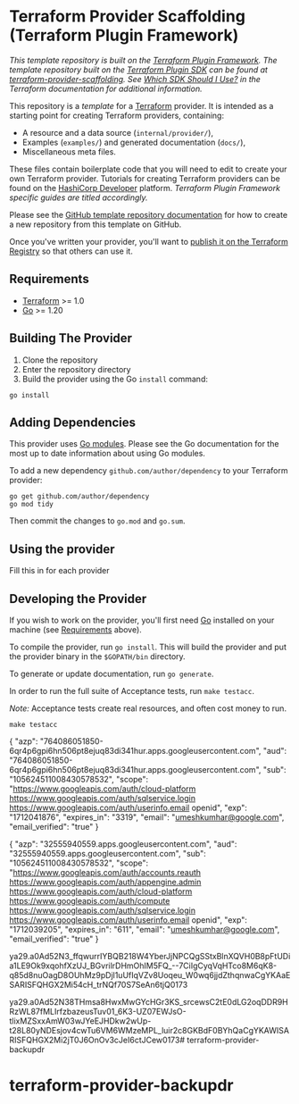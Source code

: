 # Terraform Provider Scaffolding (Terraform Plugin Framework)

_This template repository is built on the [Terraform Plugin Framework](https://github.com/hashicorp/terraform-plugin-framework). The template repository built on the [Terraform Plugin SDK](https://github.com/hashicorp/terraform-plugin-sdk) can be found at [terraform-provider-scaffolding](https://github.com/hashicorp/terraform-provider-scaffolding). See [Which SDK Should I Use?](https://developer.hashicorp.com/terraform/plugin/framework-benefits) in the Terraform documentation for additional information._

This repository is a *template* for a [Terraform](https://www.terraform.io) provider. It is intended as a starting point for creating Terraform providers, containing:

- A resource and a data source (`internal/provider/`),
- Examples (`examples/`) and generated documentation (`docs/`),
- Miscellaneous meta files.

These files contain boilerplate code that you will need to edit to create your own Terraform provider. Tutorials for creating Terraform providers can be found on the [HashiCorp Developer](https://developer.hashicorp.com/terraform/tutorials/providers-plugin-framework) platform. _Terraform Plugin Framework specific guides are titled accordingly._

Please see the [GitHub template repository documentation](https://help.github.com/en/github/creating-cloning-and-archiving-repositories/creating-a-repository-from-a-template) for how to create a new repository from this template on GitHub.

Once you've written your provider, you'll want to [publish it on the Terraform Registry](https://developer.hashicorp.com/terraform/registry/providers/publishing) so that others can use it.

## Requirements

- [Terraform](https://developer.hashicorp.com/terraform/downloads) >= 1.0
- [Go](https://golang.org/doc/install) >= 1.20

## Building The Provider

1. Clone the repository
1. Enter the repository directory
1. Build the provider using the Go `install` command:

```shell
go install
```

## Adding Dependencies

This provider uses [Go modules](https://github.com/golang/go/wiki/Modules).
Please see the Go documentation for the most up to date information about using Go modules.

To add a new dependency `github.com/author/dependency` to your Terraform provider:

```shell
go get github.com/author/dependency
go mod tidy
```

Then commit the changes to `go.mod` and `go.sum`.

## Using the provider

Fill this in for each provider

## Developing the Provider

If you wish to work on the provider, you'll first need [Go](http://www.golang.org) installed on your machine (see [Requirements](#requirements) above).

To compile the provider, run `go install`. This will build the provider and put the provider binary in the `$GOPATH/bin` directory.

To generate or update documentation, run `go generate`.

In order to run the full suite of Acceptance tests, run `make testacc`.

*Note:* Acceptance tests create real resources, and often cost money to run.

```shell
make testacc
```


{
  "azp": "764086051850-6qr4p6gpi6hn506pt8ejuq83di341hur.apps.googleusercontent.com",
  "aud": "764086051850-6qr4p6gpi6hn506pt8ejuq83di341hur.apps.googleusercontent.com",
  "sub": "105624511008430578532",
  "scope": "https://www.googleapis.com/auth/cloud-platform https://www.googleapis.com/auth/sqlservice.login https://www.googleapis.com/auth/userinfo.email openid",
  "exp": "1712041876",
  "expires_in": "3319",
  "email": "umeshkumhar@google.com",
  "email_verified": "true"
}

{
  "azp": "32555940559.apps.googleusercontent.com",
  "aud": "32555940559.apps.googleusercontent.com",
  "sub": "105624511008430578532",
  "scope": "https://www.googleapis.com/auth/accounts.reauth https://www.googleapis.com/auth/appengine.admin https://www.googleapis.com/auth/cloud-platform https://www.googleapis.com/auth/compute https://www.googleapis.com/auth/sqlservice.login https://www.googleapis.com/auth/userinfo.email openid",
  "exp": "1712039205",
  "expires_in": "611",
  "email": "umeshkumhar@google.com",
  "email_verified": "true"
}



ya29.a0Ad52N3_ffqwurrIYBQB218W4YberJjNPCQgSStxBlnXQVH0B8pFtUDia1LE9Ok9xqohfXzUJ_BGvrilrDHmOhIM5FQ_--7CiIgCyqVqHTco8M6qK8-q85d8nuOagD8OUhMz9pDjl1uUfIqVZv8Uoqeu_W0wq6jjdZthqnwaCgYKAaESARISFQHGX2Mi54cH_trNQf70S7SeAn6tjQ0173

ya29.a0Ad52N38THmsa8HwxMwGYcHGr3KS_srcewsC2tE0dLG2oqDDR9HRzWL87fMLIrfzbazeusTuv01_6K3-UZ07EWJsO-tlixMZSxxAmW03wJYeEJHDkw2wUp-t28L80yNDEsjov4cwTu6VM6WMzeMPL_luir2c8GKBdF0BYhQaCgYKAWISARISFQHGX2Mi2jT0J6OnOv3cJeI6ctJCew0173# terraform-provider-backupdr
# terraform-provider-backupdr
